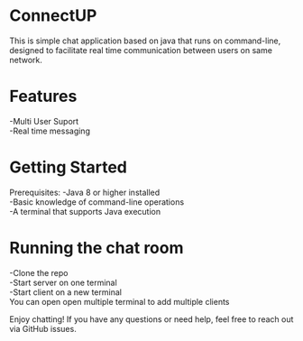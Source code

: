 # ConnectUP
This is simple chat application based on java that runs on command-line, designed to facilitate real time communication between users on same network. 

# Features
-Multi User Suport <br>
-Real time messaging

# Getting Started
Prerequisites:
  -Java 8 or higher installed <br>
  -Basic knowledge of command-line operations <br>
  -A terminal that supports Java execution

# Running the chat room
  -Clone the repo <br>
  -Start server on one terminal <br>
  -Start client on a new terminal <br>
You can open open multiple terminal to add multiple clients <br>

Enjoy chatting! If you have any questions or need help, feel free to reach out via GitHub issues.
